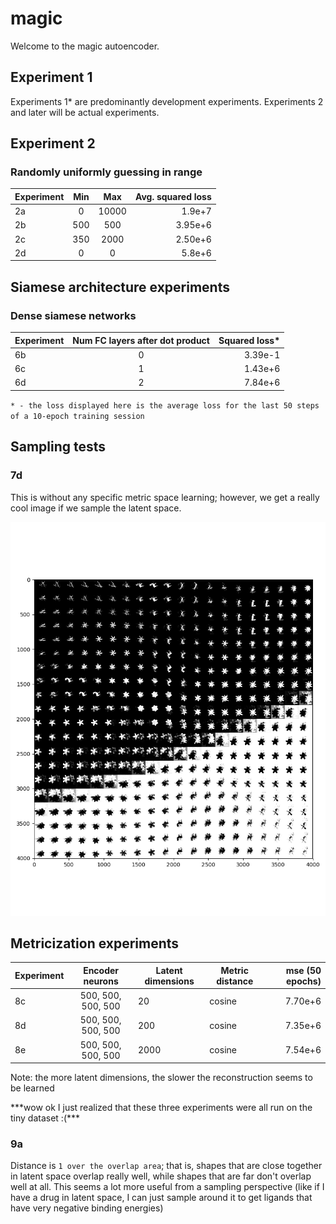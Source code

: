 # magic

Welcome to the magic autoencoder.



## Experiment 1
Experiments 1* are predominantly development experiments.
Experiments 2 and later will be actual experiments.

## Experiment 2

### Randomly uniformly guessing in range
| Experiment | Min | Max | Avg. squared loss |
| --- | :---: |:---: | -----:|
| 2a | 0 | 10000 | 1.9e+7 |
| 2b | 500 | 500 | 3.95e+6 |
| 2c | 350 | 2000 | 2.50e+6 |
| 2d | 0 | 0 | 5.8e+6 |

## Siamese architecture experiments

### Dense siamese networks
| Experiment | Num FC layers after dot product | Squared loss* |
| --- | :---: | ---: |
| 6b | 0 | 3.39e-1 |
| 6c | 1 | 1.43e+6 |
| 6d | 2 | 7.84e+6 |


`* - the loss displayed here is the average loss for the last 50
steps of a 10-epoch training session`

## Sampling tests

### 7d
This is without any specific metric space learning; however, we get
a really cool image if we sample the latent space.

![Sampling the latent space](https://raw.githubusercontent.com/ag8/magic/master/7d/latent_space_2d_sampling.png)

## Metricization experiments

| Experiment | Encoder neurons | Latent dimensions | Metric distance | mse (50 epochs) |
| --- | :---: | --- |--- | ---: |
| 8c | 500, 500, 500, 500 | 20 | cosine | 7.70e+6|
| 8d | 500, 500, 500, 500 | 200 | cosine | 7.35e+6|
| 8e | 500, 500, 500, 500 | 2000 | cosine | 7.54e+6|

Note: the more latent dimensions, the slower the reconstruction
seems to be learned

\*\*\*wow ok I just realized that these three experiments were all run
on the tiny dataset :(\*\*\*

### 9a

Distance is `1 over the overlap area`; that is, shapes that are close
together in latent space overlap really well, while shapes that are far
don't overlap well at all. This seems a lot more useful from a sampling
perspective (like if I have a drug in latent space, I can just sample
around it to get ligands that have very negative binding energies)


